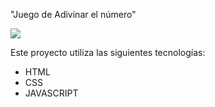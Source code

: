 "Juego de Adivinar el número"

![](https://res.cloudinary.com/dwxhsdpc7/image/upload/v1713135240/juego-adivinanza_m5czff.png)



Este proyecto utiliza las siguientes tecnologías:

- HTML
- CSS
- JAVASCRIPT
